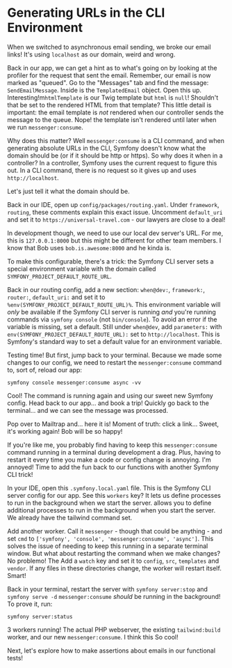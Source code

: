 # Generating URLs in the CLI Environment 

When we switched to asynchronous email sending, we broke our email links! It's using
`localhost` as our domain, weird and wrong.

Back in our app, we can get a hint as to what's going on by looking at the
profiler for the request that sent the email. Remember, our email is now marked as
"queued". Go to the "Messages" tab and find the message: `SendEmailMessage`. Inside
is the `TemplatedEmail` object. Open this up. Interesting!m`htmlTemplate` is our Twig
template but `html` is `null`! Shouldn't that be set to the rendered HTML from that
template?
This little detail is important: the email template is *not* rendered when our
controller sends the message to the queue. Nope! the template isn't rendered until
later when we run `messenger:consume`.

Why does this matter? Well `messenger:consume` is a CLI command, and when generating absolute
URLs in the CLI, Symfony doesn't know what the domain should be (or if it should
be http or https). So why does it when in a controller? In a controller, Symfony
uses the current request to figure this out. In a CLI command, there is no request
so it gives up and uses `http://localhost`.

Let's just tell it what the domain should be.

Back in our IDE, open up `config/packages/routing.yaml`. Under `framework`, `routing`,
these comments explain this exact issue. Uncomment `default_uri` and set it to
`https://universal-travel.com` - our lawyers are close to a deal!

In development though, we need to use our local dev server's URL. For me, this is
`127.0.0.1:8000` but this might be different for other team members. I know
that Bob uses `bob.is.awesome:8000` and he kinda is.

To make this configurable, there's a trick: the Symfony CLI server sets a special
environment variable with the domain called `SYMFONY_PROJECT_DEFAULT_ROUTE_URL`.

Back in our routing config, add a new section: `when@dev:`, `framework:`, `router:`,
`default_uri:` and set it to `%env(SYMFONY_PROJECT_DEFAULT_ROUTE_URL)%`. This
environment variable will *only* be available if the Symfony CLI server is running
*and* you're running commands via `symfony console` (not `bin/console`). To avoid
an error if the variable is missing, set a default. Still under `when@dev`, add
`parameters:` with `env(SYMFONY_PROJECT_DEFAULT_ROUTE_URL):`
set to `http://localhost`. This is Symfony's standard way to set a default value for
an environment variable.

Testing time! But first, jump back to your terminal. Because we made some changes
to our config, we need to restart the `messenger:consume` command to, sort of, reload
our app:

```terminal-silent
symfony console messenger:consume async -vv
```

Cool! The command is running again and using our sweet new Symfony config.
Head back to our app... and book a trip! Quickly go
back to the terminal... and we can see the message was processed.

Pop over to Mailtrap and... here it is! Moment of truth: click a link... Sweet, it's
working again! Bob will be so happy!

If you're like me, you probably find having to keep this `messenger:consume` command
running in a terminal during development a drag. Plus, having to restart it every time
you make a code or config change is annoying. I'm annoyed! Time to add the fun back
to our functions with another Symfony CLI trick!

In your IDE, open this `.symfony.local.yaml` file.
This is the Symfony CLI server config for our app. See this `workers` key? It lets
us define processes to run in the background when we start the server.
allows you to define additional processes to run in the background when you start the server.
We already have the tailwind command set.

Add another worker. Call it `messenger` - though that could be anything - and set
`cmd` to `['symfony', 'console', 'messenger:consume', 'async']`. This solves the issue
of needing to keep this running in a separate terminal window.
But what about restarting the command when we make changes? No problemo! The
Add a `watch` key and set it to `config`, `src`, `templates` and `vendor`.
If any files in these directories change, the worker will restart itself.
Smart!


Back in your terminal, restart the server with `symfony server:stop` and `symfony serve -d`
`messenger:consume` *should* be running in the background! To prove it, run:

```terminal
symfony server:status
```

3 workers running! The actual PHP webserver, the existing
`tailwind:build` worker, and our new `messenger:consume`. I think this
So cool!

Next, let's explore how to make assertions about emails in our functional tests!
